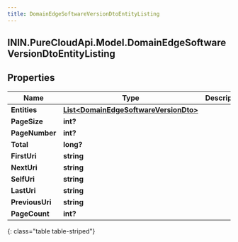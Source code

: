```yaml
---
title: DomainEdgeSoftwareVersionDtoEntityListing
---
```

## ININ.PureCloudApi.Model.DomainEdgeSoftwareVersionDtoEntityListing

## Properties

|Name | Type | Description | Notes|
|------------ | ------------- | ------------- | -------------|
| **Entities** | [**List&lt;DomainEdgeSoftwareVersionDto&gt;**](DomainEdgeSoftwareVersionDto.html) |  | [optional] |
| **PageSize** | **int?** |  | [optional] |
| **PageNumber** | **int?** |  | [optional] |
| **Total** | **long?** |  | [optional] |
| **FirstUri** | **string** |  | [optional] |
| **NextUri** | **string** |  | [optional] |
| **SelfUri** | **string** |  | [optional] |
| **LastUri** | **string** |  | [optional] |
| **PreviousUri** | **string** |  | [optional] |
| **PageCount** | **int?** |  | [optional] |
{: class="table table-striped"}



